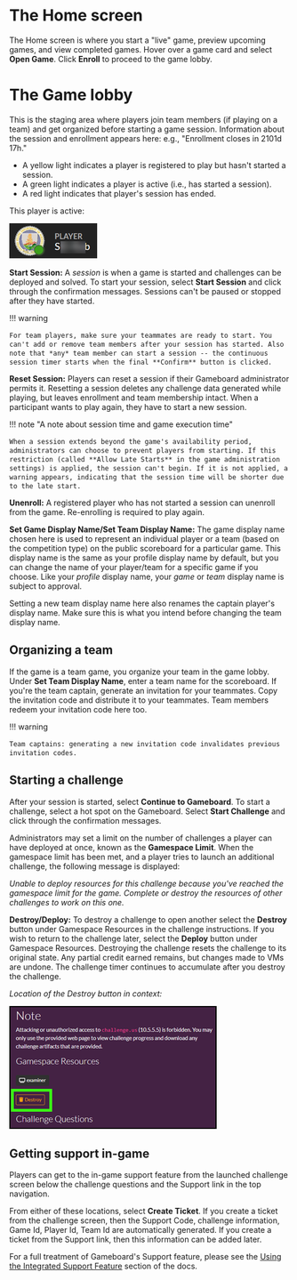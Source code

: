 # The Home screen

The Home screen is where you start a "live" game, preview upcoming games, and view completed games. Hover over a game card and select **Open Game**. Click **Enroll** to proceed to the game lobby.

# The Game lobby

This is the staging area where players join team members (if playing on a team) and get organized before starting a game session. Information about the session and enrollment appears here: e.g., "Enrollment closes in 2101d 17h." 

- A yellow light indicates a player is registered to play but hasn't started a session. 
- A green light indicates a player is active (i.e., has started a session). 
- A red light indicates that player's session has ended.

This player is active:

![green light](img/active-player.png)

**Start Session:** A *session* is when a game is started and challenges can be deployed and solved. To start your session, select **Start Session** and click through the confirmation messages. Sessions can't be paused or stopped after they have started.

!!! warning

    For team players, make sure your teammates are ready to start. You can't add or remove team members after your session has started. Also note that *any* team member can start a session -- the continuous session timer starts when the final **Confirm** button is clicked.

**Reset Session:** Players can reset a session if their Gameboard administrator permits it. Resetting a session deletes any challenge data generated while playing, but leaves enrollment and team membership intact. When a participant wants to play again, they have to start a new session.

!!! note "A note about session time and game execution time"

    When a session extends beyond the game's availability period, administrators can choose to prevent players from starting. If this restriction (called **Allow Late Starts** in the game administration settings) is applied, the session can't begin. If it is not applied, a warning appears, indicating that the session time will be shorter due to the late start.

**Unenroll:** A registered player who has not started a session can unenroll from the game. Re-enrolling is required to play again.

**Set Game Display Name/Set Team Display Name:** The game display name chosen here is used to represent an individual player or a team (based on the competition type) on the public scoreboard for a particular game. This display name is the same as your profile display name by default, but you can change the name of your player/team for a specific game if you choose. Like your *profile* display name, your *game* or *team* display name is subject to approval.

Setting a new team display name here also renames the captain player's display name. Make sure this is what you intend before changing the team display name.

## Organizing a team

If the game is a team game, you organize your team in the game lobby. Under **Set Team Display Name**, enter a team name for the scoreboard. If you're the team captain, generate an invitation for your teammates. Copy the invitation code and distribute it to your teammates. Team members redeem your invitation code here too.

!!! warning

    Team captains: generating a new invitation code invalidates previous invitation codes.

## Starting a challenge

After your session is started, select **Continue to Gameboard**. To start a challenge, select a hot spot on the Gameboard. Select **Start Challenge** and click through the confirmation messages.

Administrators may set a limit on the number of challenges a player can have deployed at once, known as the **Gamespace Limit**. When the gamespace limit has been met, and a player tries to launch an additional challenge, the following message is displayed:

*Unable to deploy resources for this challenge because you've reached the gamespace limit for the game. Complete or destroy the resources of other challenges to work on this one.*

**Destroy/Deploy:** To destroy a challenge to open another select the **Destroy** button under Gamespace Resources in the challenge instructions. If you wish to return to the challenge later, select the **Deploy** button under Gamespace Resources. Destroying the challenge resets the challenge to its original state. Any partial credit earned remains, but changes made to VMs are undone. The challenge timer continues to accumulate after you destroy the challenge.

*Location of the Destroy button in context:*

![destroy deploy under gamespace resources](img/destroy-button.png)

## Getting support in-game

Players can get to the in-game support feature from the launched challenge screen below the challenge questions and the Support link in the top navigation.

From either of these locations, select **Create Ticket**. If you create a ticket from the challenge screen, then the Support Code, challenge information, Game Id,  Player Id, Team Id are automatically generated. If you create a ticket from the Support link, then this information can be added later.

For a full treatment of Gameboard's Support feature, please see the [Using the Integrated Support Feature](support.md) section of the docs.